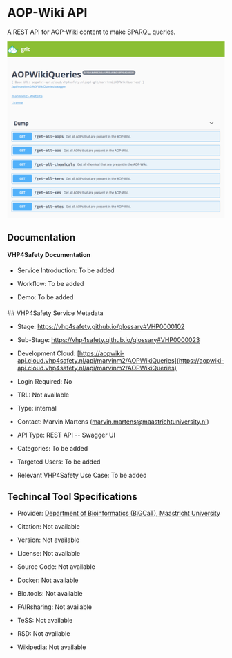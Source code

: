 # AOP-Wiki API

<!--- This file is autogenerated. Edit aopwikiapi.json to make changes in this page. --->

A REST API for AOP-Wiki content to make SPARQL queries.

![AOP-Wiki API logo](https://raw.githubusercontent.com/VHP4Safety/cloud/main/docs/service/aopwikiapi.png)

## Documentation

#### VHP4Safety Documentation

* Service Introduction: To be added

* Workflow: To be added

* Demo: To be added

<h4 id='tess-widget-materials-header'></h4>

<div id='tess-widget-materials-list' class='tess-widget tess-widget-list'></div>
<script>
  function initTeSSWidgets() {
    var query = 'aopwikiapi';
    if (query.trim() != '') {
      TessWidget.Materials(document.getElementById('tess-widget-materials-list'),
                           'SimpleList',
                           {
                             opts: {
                               enableSearch: false
                             },
                             params: {
                               pageSize: 5,
                               q: query
                             }
                           });
      document.getElementById('tess-widget-materials-header').innerHTML = 'Documentation from ELIXIR TeSS'
    }
}
</script>
<script async='' defer='' src='https://elixirtess.github.io/TeSS_widgets/components/js/tess-widget-standalone.js' onload='initTeSSWidgets()'></script>
## VHP4Safety Service Metadata

* Stage: https://vhp4safety.github.io/glossary#VHP0000102

* Sub-Stage: https://vhp4safety.github.io/glossary#VHP0000023

* Development Cloud: [https://aopwiki-api.cloud.vhp4safety.nl/api/marvinm2/AOPWikiQueries](https://aopwiki-api.cloud.vhp4safety.nl/api/marvinm2/AOPWikiQueries)

* Login Required: No

* TRL: Not available

* Type: internal

* Contact: Marvin Martens (marvin.martens@maastrichtuniversity.nl)

* API Type: REST API -- Swagger UI

* Categories: To be added

* Targeted Users: To be added

* Relevant VHP4Safety Use Case: To be added

## Techincal Tool Specifications

* Provider: [Department of Bioinformatics (BiGCaT), Maastricht University](https://www.maastrichtuniversity.nl/research/bioinformatics)

* Citation: Not available

* Version: Not available

* License: Not available

* Source Code: Not available

* Docker: Not available

* Bio.tools: Not available

* FAIRsharing: Not available

* TeSS: Not available

* RSD: Not available

* Wikipedia: Not available

<script type="application/ld+json">
  {
    "@context": "https://schema.org/",
    "@type": "SoftwareApplication",
    "http://purl.org/dc/terms/conformsTo": {
      "@type": "CreativeWork", "@id": "https://bioschemas.org/profiles/ComputationalTool/1.0-RELEASE"
    },
    "@id" : "https://vhp4safety.github.io/cloud/service/aopwikiapi",
    "name": "AOP-Wiki API",
    "description": "A REST API for AOP-Wiki content to make SPARQL queries.",
    "url": "https://aopwiki-api.cloud.vhp4safety.nl/api/marvinm2/AOPWikiQueries"
  }
</script>
